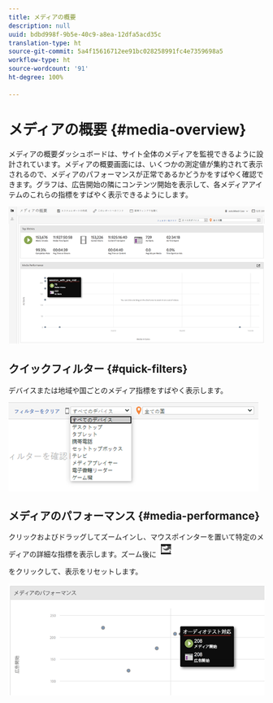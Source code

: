```yaml
---
title: メディアの概要
description: null
uuid: bdbd998f-9b5e-40c9-a8ea-12dfa5acd35c
translation-type: ht
source-git-commit: 5a4f15616712ee91bc028258991fc4e7359698a5
workflow-type: ht
source-wordcount: '91'
ht-degree: 100%

---
```



# メディアの概要 {#media-overview}

メディアの概要ダッシュボードは、サイト全体のメディアを監視できるように設計されています。メディアの概要画面には、いくつかの測定値が集約されて表示されるので、メディアのパフォーマンスが正常であるかどうかをすばやく確認できます。グラフは、広告開始の隣にコンテンツ開始を表示して、各メディアアイテムのこれらの指標をすばやく表示できるようにします。

![](assets/media_overview.png)

<!--
![](assets/media_overview.png){width="672px"} 
-->

## クイックフィルター {#quick-filters}

デバイスまたは地域や国ごとのメディア指標をすばやく表示します。

![](assets/video-overview-report-filters.png)

<!--
![](assets/video-overview-report-filters.png){width="400px"}
-->

## メディアのパフォーマンス {#media-performance}

クリックおよびドラッグしてズームインし、マウスポインターを置いて特定のメディアの詳細な指標を表示します。ズーム後に ![](assets/video-overview-report-revert.png)

 をクリックして、表示をリセットします。

![](assets/media_overview_zoom.png)

<!--
![](assets/media_overview_zoom.png){width="400px"}
-->
